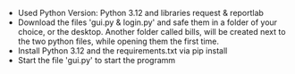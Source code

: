 - Used Python Version: Python 3.12 and libraries request & reportlab
- Download the files 'gui.py & login.py' and safe them in a folder of your choice, or the desktop. Another folder called bills, will be created next to the two python files, while opening them the first time.
- Install Python 3.12 and the requirements.txt via pip install
- Start the file 'gui.py' to start the programm

